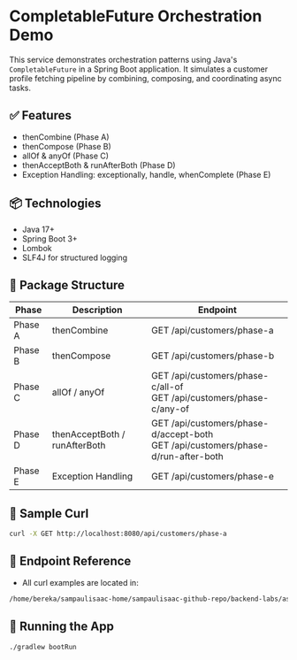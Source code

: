 # CompletableFuture Orchestration Demo

This service demonstrates orchestration patterns using Java's `CompletableFuture` in a Spring Boot application. It simulates a customer profile fetching pipeline by combining, composing, and coordinating async tasks.

## ✅ Features
- thenCombine (Phase A)
- thenCompose (Phase B)
- allOf & anyOf (Phase C)
- thenAcceptBoth & runAfterBoth (Phase D)
- Exception Handling: exceptionally, handle, whenComplete (Phase E)

## 📦 Technologies
- Java 17+
- Spring Boot 3+
- Lombok
- SLF4J for structured logging

## 📂 Package Structure
| Phase   | Description                   | Endpoint                                                                            |
| ------- | ----------------------------- | ----------------------------------------------------------------------------------- |
| Phase A | thenCombine                   | GET /api/customers/phase-a                                                          |
| Phase B | thenCompose                   | GET /api/customers/phase-b                                                          |
| Phase C | allOf / anyOf                 | GET /api/customers/phase-c/all-of<br>GET /api/customers/phase-c/any-of              |
| Phase D | thenAcceptBoth / runAfterBoth | GET /api/customers/phase-d/accept-both<br>GET /api/customers/phase-d/run-after-both |
| Phase E | Exception Handling            | GET /api/customers/phase-e                                                          |

## 🧪 Sample Curl
```bash
curl -X GET http://localhost:8080/api/customers/phase-a
```
## 📎 Endpoint Reference
- All curl examples are located in:
```bash
/home/bereka/sampaulisaac-home/sampaulisaac-github-repo/backend-labs/async-patterns/completablefuture-orchestration/endpoints/test_endpoints.txt
```

## 🚀 Running the App
```bash
./gradlew bootRun
```
